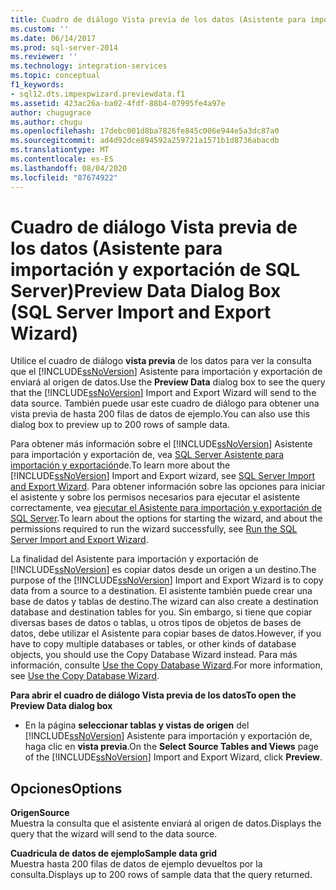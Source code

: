 ```yaml
---
title: Cuadro de diálogo Vista previa de los datos (Asistente para importación y exportación de SQL Server) | Microsoft Docs
ms.custom: ''
ms.date: 06/14/2017
ms.prod: sql-server-2014
ms.reviewer: ''
ms.technology: integration-services
ms.topic: conceptual
f1_keywords:
- sql12.dts.impexpwizard.previewdata.f1
ms.assetid: 423ac26a-ba02-4fdf-88b4-07995fe4a97e
author: chugugrace
ms.author: chugu
ms.openlocfilehash: 17debc001d8ba7826fe845c006e944e5a3dc87a0
ms.sourcegitcommit: ad4d92dce894592a259721a1571b1d8736abacdb
ms.translationtype: MT
ms.contentlocale: es-ES
ms.lasthandoff: 08/04/2020
ms.locfileid: "87674922"
---
```

# <a name="preview-data-dialog-box-sql-server-import-and-export-wizard"></a><span data-ttu-id="5c9cf-102">Cuadro de diálogo Vista previa de los datos (Asistente para importación y exportación de SQL Server)</span><span class="sxs-lookup"><span data-stu-id="5c9cf-102">Preview Data Dialog Box (SQL Server Import and Export Wizard)</span></span>
  <span data-ttu-id="5c9cf-103">Utilice el cuadro de diálogo **vista previa** de los datos para ver la consulta que el [!INCLUDE[ssNoVersion](../../includes/ssnoversion-md.md)] Asistente para importación y exportación de enviará al origen de datos.</span><span class="sxs-lookup"><span data-stu-id="5c9cf-103">Use the **Preview Data** dialog box to see the query that the [!INCLUDE[ssNoVersion](../../includes/ssnoversion-md.md)] Import and Export Wizard will send to the data source.</span></span> <span data-ttu-id="5c9cf-104">También puede usar este cuadro de diálogo para obtener una vista previa de hasta 200 filas de datos de ejemplo.</span><span class="sxs-lookup"><span data-stu-id="5c9cf-104">You can also use this dialog box to preview up to 200 rows of sample data.</span></span>  
  
 <span data-ttu-id="5c9cf-105">Para obtener más información sobre el [!INCLUDE[ssNoVersion](../../includes/ssnoversion-md.md)] Asistente para importación y exportación de, vea [SQL Server Asistente para importación y exportación](import-and-export-data-with-the-sql-server-import-and-export-wizard.md)de.</span><span class="sxs-lookup"><span data-stu-id="5c9cf-105">To learn more about the [!INCLUDE[ssNoVersion](../../includes/ssnoversion-md.md)] Import and Export wizard, see [SQL Server Import and Export Wizard](import-and-export-data-with-the-sql-server-import-and-export-wizard.md).</span></span> <span data-ttu-id="5c9cf-106">Para obtener información sobre las opciones para iniciar el asistente y sobre los permisos necesarios para ejecutar el asistente correctamente, vea [ejecutar el Asistente para importación y exportación de SQL Server](start-the-sql-server-import-and-export-wizard.md).</span><span class="sxs-lookup"><span data-stu-id="5c9cf-106">To learn about the options for starting the wizard, and about the permissions required to run the wizard successfully, see [Run the SQL Server Import and Export Wizard](start-the-sql-server-import-and-export-wizard.md).</span></span>  
  
 <span data-ttu-id="5c9cf-107">La finalidad del Asistente para importación y exportación de [!INCLUDE[ssNoVersion](../../includes/ssnoversion-md.md)] es copiar datos desde un origen a un destino.</span><span class="sxs-lookup"><span data-stu-id="5c9cf-107">The purpose of the [!INCLUDE[ssNoVersion](../../includes/ssnoversion-md.md)] Import and Export Wizard is to copy data from a source to a destination.</span></span> <span data-ttu-id="5c9cf-108">El asistente también puede crear una base de datos y tablas de destino.</span><span class="sxs-lookup"><span data-stu-id="5c9cf-108">The wizard can also create a destination database and destination tables for you.</span></span> <span data-ttu-id="5c9cf-109">Sin embargo, si tiene que copiar diversas bases de datos o tablas, u otros tipos de objetos de bases de datos, debe utilizar el Asistente para copiar bases de datos.</span><span class="sxs-lookup"><span data-stu-id="5c9cf-109">However, if you have to copy multiple databases or tables, or other kinds of database objects, you should use the Copy Database Wizard instead.</span></span> <span data-ttu-id="5c9cf-110">Para más información, consulte [Use the Copy Database Wizard](../../relational-databases/databases/use-the-copy-database-wizard.md).</span><span class="sxs-lookup"><span data-stu-id="5c9cf-110">For more information, see [Use the Copy Database Wizard](../../relational-databases/databases/use-the-copy-database-wizard.md).</span></span>  
  
 <span data-ttu-id="5c9cf-111">**Para abrir el cuadro de diálogo Vista previa de los datos**</span><span class="sxs-lookup"><span data-stu-id="5c9cf-111">**To open the Preview Data dialog box**</span></span>  
  
-   <span data-ttu-id="5c9cf-112">En la página **seleccionar tablas y vistas de origen** del [!INCLUDE[ssNoVersion](../../includes/ssnoversion-md.md)] Asistente para importación y exportación de, haga clic en **vista previa**.</span><span class="sxs-lookup"><span data-stu-id="5c9cf-112">On the **Select Source Tables and Views** page of the [!INCLUDE[ssNoVersion](../../includes/ssnoversion-md.md)] Import and Export Wizard, click **Preview**.</span></span>  
  
## <a name="options"></a><span data-ttu-id="5c9cf-113">Opciones</span><span class="sxs-lookup"><span data-stu-id="5c9cf-113">Options</span></span>  
 <span data-ttu-id="5c9cf-114">**Origen**</span><span class="sxs-lookup"><span data-stu-id="5c9cf-114">**Source**</span></span>  
 <span data-ttu-id="5c9cf-115">Muestra la consulta que el asistente enviará al origen de datos.</span><span class="sxs-lookup"><span data-stu-id="5c9cf-115">Displays the query that the wizard will send to the data source.</span></span>  
  
 <span data-ttu-id="5c9cf-116">**Cuadricula de datos de ejemplo**</span><span class="sxs-lookup"><span data-stu-id="5c9cf-116">**Sample data grid**</span></span>  
 <span data-ttu-id="5c9cf-117">Muestra hasta 200 filas de datos de ejemplo devueltos por la consulta.</span><span class="sxs-lookup"><span data-stu-id="5c9cf-117">Displays up to 200 rows of sample data that the query returned.</span></span>  
  
  
